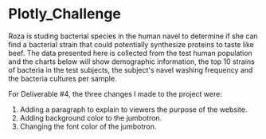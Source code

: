 # Plotly_Challenge

Roza is studing bacterial species in the human navel to determine if she can find a bacterial strain that could potentially synthesize proteins to taste like beef. The data presented here is collected from the test human population and the charts below will show demographic information, the top 10 strains of bacteria in the test subjects, the subject's navel washing frequency and the bacteria cultures per sample.

For Deliverable #4, the three changes I made to the project were:
1. Adding a paragraph to explain to viewers the purpose of the website.
2. Adding background color to the jumbotron.
3. Changing the font color of the jumbotron.

        
